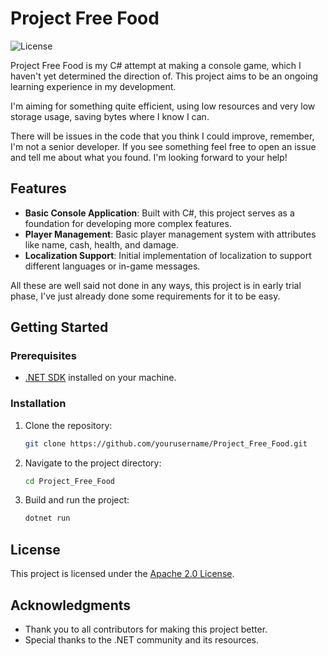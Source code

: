 # Project Free Food

![License](https://img.shields.io/badge/License-Apache%202.0-blue.svg)

Project Free Food is my C# attempt at making a console game, which I haven't yet determined the direction of. This project aims to be an ongoing learning experience in my development.

I'm aiming for something quite efficient, using low resources and very low storage usage, saving bytes where I know I can.

There will be issues in the code that you think I could improve, remember, I'm not a senior developer. If you see something feel free to open an issue and tell me about what you found. I'm looking forward to your help!

## Features

- **Basic Console Application**: Built with C#, this project serves as a foundation for developing more complex features.
- **Player Management**: Basic player management system with attributes like name, cash, health, and damage.
- **Localization Support**: Initial implementation of localization to support different languages or in-game messages.

All these are well said not done in any ways, this project is in early trial phase, I've just already done some requirements for it to be easy.

## Getting Started

### Prerequisites

- [.NET SDK](https://dotnet.microsoft.com/download) installed on your machine.

### Installation

1. Clone the repository:
   ```bash
   git clone https://github.com/yourusername/Project_Free_Food.git
   ```

2. Navigate to the project directory:
   ```bash
   cd Project_Free_Food
   ```

3. Build and run the project:
   ```bash
   dotnet run
   ```

## License

This project is licensed under the [Apache 2.0 License](LICENSE).

## Acknowledgments

- Thank you to all contributors for making this project better.
- Special thanks to the .NET community and its resources.